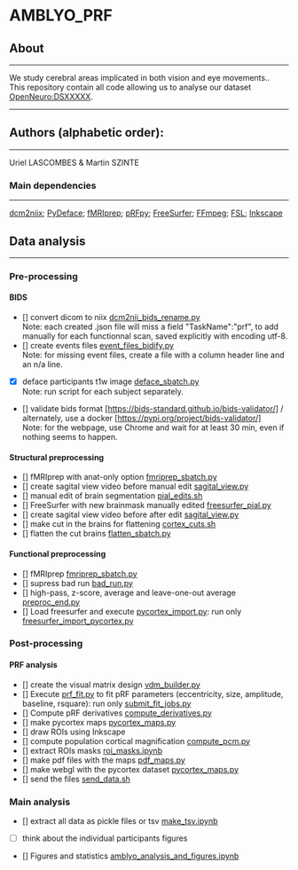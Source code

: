 # AMBLYO_PRF
## About
---
We study cerebral areas implicated in both vision and eye movements..</br>
This repository contain all code allowing us to analyse our dataset [OpenNeuro:DSXXXXX](https://openneuro.org/datasets/dsXXXX).</br>

---
## Authors (alphabetic order): 
---
Uriel LASCOMBES & Martin SZINTE

### Main dependencies
---
[dcm2niix](https://github.com/rordenlab/dcm2niix); 
[PyDeface](https://github.com/poldracklab/pydeface); 
[fMRIprep](https://fmriprep.org/en/stable/); 
[pRFpy](https://github.com/VU-Cog-Sci/prfpy); 
[FreeSurfer](https://surfer.nmr.mgh.harvard.edu/);
[FFmpeg](https://ffmpeg.org/);
[FSL](https://fsl.fmrib.ox.ac.uk);
[Inkscape](https://inkscape.org/)
</br>

## Data analysis
---

### Pre-processing

#### BIDS
- [] convert dicom to niix [dcm2nii_bids_rename.py](analysis_code/preproc/bids/dcm2nii_bids_rename.py) 
    </br>Note: each created .json file will miss a field "TaskName":"prf", to add manually for each functionnal scan, saved explicitly with encoding utf-8.
- [] create events files [event_files_bidify.py](analysis_code/preproc/bids/event_files_bidify.py) 
    </br>Note: for missing event files, create a file with a column header line and an n/a line.
- [x] deface participants t1w image [deface_sbatch.py](analysis_code/preproc/bids/deface_sbatch.py) 
    </br>Note: run script for each subject separately.
- [] validate bids format [https://bids-standard.github.io/bids-validator/] / alternately, use a docker [https://pypi.org/project/bids-validator/]
    </br>Note: for the webpage, use Chrome and wait for at least 30 min, even if nothing seems to happen.

#### Structural preprocessing
- [] fMRIprep with anat-only option [fmriprep_sbatch.py](analysis_code/preproc/functional/fmriprep_sbatch.py)
- [] create sagital view video before manual edit [sagital_view.py](analysis_code/preproc/anatomical/sagital_view.py)
- [] manual edit of brain segmentation [pial_edits.sh](analysis_code/preproc/anatomical/pial_edits.sh)
- [] FreeSurfer with new brainmask manually edited [freesurfer_pial.py](analysis_code/preproc/anatomical/freesurfer_pial.py)
- [] create sagital view video before after edit [sagital_view.py](analysis_code/preproc/anatomical/sagital_view.py)
- [] make cut in the brains for flattening [cortex_cuts.sh](analysis_code/preproc/anatomical/cortex_cuts.sh)
- [] flatten the cut brains [flatten_sbatch.py](analysis_code/preproc/anatomical/flatten_sbatch.py)

#### Functional preprocessing
- [] fMRIprep [fmriprep_sbatch.py](analysis_code/preproc/functional/fmriprep_sbatch.py)
- [] supress bad run [bad_run.py](analysis_code/preproc/functional/bad_run.py)
- [] high-pass, z-score, average and leave-one-out average [preproc_end.py](analysis_code/preproc/functional/preproc_end.py)
- [] Load freesurfer and execute [pycortex_import.py](analysis_code/preproc/functional/pycortex_import.py): run only [freesurfer_import_pycortex.py](analysis_code/preproc/functional/freesurfer_import_pycortex.py)

### Post-processing

#### PRF analysis
- [] create the visual matrix design [vdm_builder.py](analysis_code/postproc/prf/vdm_builder.py)
- [] Execute [prf_fit.py](analysis_code/postproc/prf/fit/prf_fit.py) to fit pRF parameters (eccentricity, size, amplitude, baseline, rsquare): run only [submit_fit_jobs.py](analysis_code/postproc/prf/fit/submit_fit_jobs.py)
- [] Compute pRF derivatives [compute_derivatives.py](analysis_code/postproc/prf/postfit/compute_derivatives.py)
- [] make pycortex maps [pycortex_maps.py](analysis_code/postproc/prf/postfit/pycortex_maps.py)
- [] draw ROIs using Inkscape
- [] compute population cortical magnification [compute_pcm.py](analysis_code/postproc/prf/postfit/compute_pcm.py)
- [] extract ROIs masks [roi_masks.ipynb](analysis_code/postproc/prf/postfit/roi_masks.ipynb) 
- [] make pdf files with the maps [pdf_maps.py](analysis_code/postproc/prf/postfit/pdf_maps.py)
- [] make webgl with the pycortex dataset [pycortex_maps.py](analysis_code/postproc/prf/webgl/pycortex_webgl.py) 
- [] send the files [send_data.sh](analysis_code/postproc/prf/webgl/send_data.sh)

### Main analysis
- [] extract all data as pickle files or tsv [make_tsv.ipynb](analysis_code/postproc/prf/postfit/make_tsv.ipynb)
- [ ] think about the individual participants figures
- [] Figures and statistics [amblyo_analysis_and_figures.ipynb](analysis_code/postproc/result_analysis/amblyo_analysis_and_figures.ipynb)